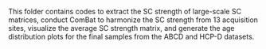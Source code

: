 This folder contains codes to extract the SC strength of large-scale SC matrices, conduct ComBat to harmonize the SC strength from 13 acquisition sites, visualize the average SC strength matrix, and generate the age distribution plots for the final samples from the ABCD and HCP-D datasets. 

